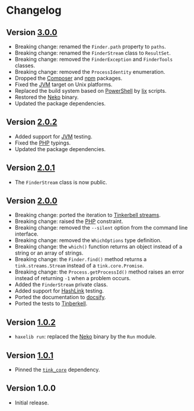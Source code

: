# Changelog

## Version [3.0.0](https://github.com/cedx/which.hx/compare/v2.0.2...v3.0.0)
- Breaking change: renamed the `Finder.path` property to `paths`.
- Breaking change: renamed the `FinderStream` class to `ResultSet`.
- Breaking change: removed the `FinderException` and `FinderTools` classes.
- Breaking change: removed the `ProcessIdentity` enumeration.
- Dropped the [Composer](https://getcomposer.org) and [npm](https://www.npmjs.com) packages.
- Fixed the [JVM](https://www.java.com) target on Unix platforms.
- Replaced the build system based on [PowerShell](https://docs.microsoft.com/en-us/powershell) by [lix](https://github.com/lix-pm/lix.client) scripts.
- Restored the [Neko](https://nekovm.org) binary.
- Updated the package dependencies.

## Version [2.0.2](https://github.com/cedx/which.hx/compare/v2.0.1...v2.0.2)
- Added support for [JVM](https://www.java.com) testing.
- Fixed the [PHP](https://www.php.net) typings.
- Updated the package dependencies.

## Version [2.0.1](https://github.com/cedx/which.hx/compare/v2.0.0...v2.0.1)
- The `FinderStream` class is now public.

## Version [2.0.0](https://github.com/cedx/which.hx/compare/v1.0.2...v2.0.0)
- Breaking change: ported the iteration to [Tinkerbell streams](https://github.com/haxetink/tink_streams).
- Breaking change: raised the [PHP](https://www.php.net) constraint.
- Breaking change: removed the `--silent` option from the command line interface.
- Breaking change: removed the `WhichOptions` type definition.
- Breaking change: the `which()` function returns an object instead of a string or an array of strings. 
- Breaking change: the `Finder.find()` method returns a `tink.streams.Stream` instead of a `tink.core.Promise`.
- Breaking change: the `Process.getProcessId()` method raises an error instead of returning `-1` when a problem occurs.
- Added the `FinderStream` private class.
- Added support for [HashLink](https://hashlink.haxe.org) testing.
- Ported the documentation to [docsify](https://docsify.js.org).
- Ported the tests to [Tinberkell](https://haxetink.github.io/tink_unittest).

## Version [1.0.2](https://github.com/cedx/which.hx/compare/v1.0.1...v1.0.2)
- `haxelib run`: replaced the [Neko](https://nekovm.org) binary by the `Run` module.

## Version [1.0.1](https://github.com/cedx/which.hx/compare/v1.0.0...v1.0.1)
- Pinned the [`tink_core`](https://lib.haxe.org/p/tink_core) dependency.

## Version 1.0.0
- Initial release.

